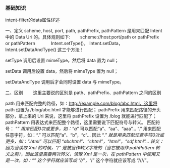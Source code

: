 ### 基础知识

intent-filter的data属性详述

一、定义 
scheme, host, port, path, pathPrefix, pathPattern 是用来匹配 Intent 中的 Data Uri 的。具体规则如下:
　　scheme://host:port/path or pathPrefix or pathPattern
　　
　Intent.setType()， Intent.setData，Intent.setDataAndType() 这三个方法！

 
setType 调用后设置 mimeType，然后将 data 置为 null；

setData 调用后设置 data，然后将 mimeType 置为 null；

setDataAndType 调用后才会同时设置 data 与 mimeType。


二、区别
　　这里主要说的区别是 path、pathPrefix、pathPattern 之间的区别
 
path 用来匹配完整的路径，如：http://example.com/blog/abc.html，这里将 path 设置为 /blog/abc.html 才能够进行匹配；
pathPrefix 用来匹配路径的开头部分，拿上来的 Uri 来说，这里将 pathPrefix 设置为 /blog 就能进行匹配了；
pathPattern 用表达式来匹配整个路径，这里需要说下匹配符号与转义。
匹配符号：
“*” 用来匹配0次或更多，如：“a*” 可以匹配“a”、“aa”、“aaa”...
“.” 用来匹配任意字符，如：“.” 可以匹配“a”、“b”，“c”...
因此 “.*” 就是用来匹配任意字符0次或更多，如：“.*html” 可以匹配 “abchtml”、“chtml”，“html”，“sdf.html”...
转义：因为当读取 Xml 的时候，“/” 是被当作转义字符的（当它被用作 pathPattern 转义之前），因此这里需要两次转义，读取 Xml 是一次，在 pathPattern 中使用又是一次。如：“*” 这个字符就应该写成 “//*”，“/” 这个字符就应该写成 “////”。


 <activity android:name=".mainui.PeopleHomeActivity" >
            <intent-filter>
                <action android:name="android.intent.action.VIEW" />
                <category android:name="android.intent.category.DEFAULT" />
                <category android:name="android.intent.category.BROWSABLE" />
                <data
                    android:host="my.com"
                    android:scheme="c"
                    android:port="44"/>
            </intent-filter>
        </activity>


